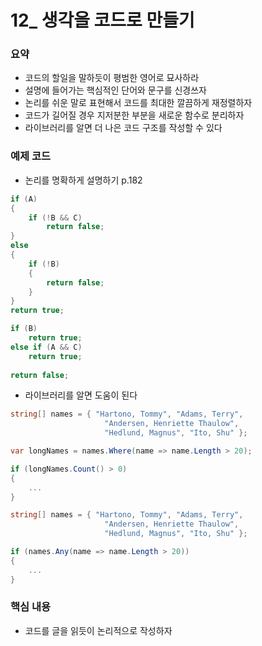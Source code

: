 # 12_ 생각을 코드로 만들기

### 요약
* 코드의 할일을 말하듯이 평범한 영어로 묘사하라
* 설명에 들어가는 핵심적인 단어와 문구를 신경쓰자
* 논리를 쉬운 말로 표현해서 코드를 최대한 깔끔하게 재정렬하자
* 코드가 길어질 경우 지저분한 부분을 새로운 함수로 분리하자
* 라이브러리를 알면 더 나은 코드 구조를 작성할 수 있다

### 예제 코드
* 논리를 명확하게 설명하기 p.182

```c#
if (A)
{
    if (!B && C)
        return false;
}
else
{
    if (!B)
    {
        return false;
    }
}
return true;
```
```c#
if (B)
    return true;
else if (A && C)
    return true;
    
return false;
```

* 라이브러리를 알면 도움이 된다

```c#
string[] names = { "Hartono, Tommy", "Adams, Terry",
                     "Andersen, Henriette Thaulow",
                     "Hedlund, Magnus", "Ito, Shu" };

var longNames = names.Where(name => name.Length > 20);

if (longNames.Count() > 0)
{
    ...
}
```
```c#
string[] names = { "Hartono, Tommy", "Adams, Terry",
                     "Andersen, Henriette Thaulow",
                     "Hedlund, Magnus", "Ito, Shu" };

if (names.Any(name => name.Length > 20))
{
    ...
}
```

### 핵심 내용
* 코드를 글을 읽듯이 논리적으로 작성하자